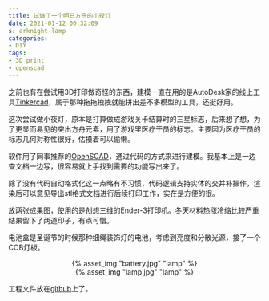 ```yaml
---
title: 试做了一个明日方舟的小夜灯
date: 2021-01-12 00:32:09
s: arknight-lamp
categories:
- DIY
tags:
- 3D print
- openscad
---
```


之前也有在尝试用3D打印做奇怪的东西，建模一直在用的是AutoDesk家的线上工具[Tinkercad](https://www.tinkercad.com/)，属于那种拖拖拽拽就能拼出差不多模型的工具，还挺好用。

这次尝试做小夜灯，原本是打算做成游戏关卡结算时的三星标志，后来想了想，为了更显而易见的突出方舟元素，用了游戏里医疗干员的标志。主要因为医疗干员的标志几何对称性很好，估摸着可以偷懒。

软件用了同事推荐的[OpenSCAD](https://www.openscad.org/)，通过代码的方式来进行建模。我基本上是一边查文档一边写，很容易就上手找到需要的功能写出来了。

除了没有代码自动格式化这一点略有不习惯，代码逻辑支持实体的交并补操作，渲染后可以意见导出stl格式文档进行后续打印工作，实在是方便的很。
<!-- more -->
放两张成果图，使用的是创想三维的Ender-3打印机。冬天材料热涨冷缩比较严重结果留下了两道印子，有点可惜。

电池盒是圣诞节的时候那种细绳装饰灯的电池，考虑到亮度和分散光源，接了一个COB灯板。

<center>{% asset_img "battery.jpg" "lamp" %}</center>

<center>{% asset_img "lamp.jpg" "lamp" %}</center>

工程文件放在[github](https://github.com/Neutralization/Arknights-lamp)上了。